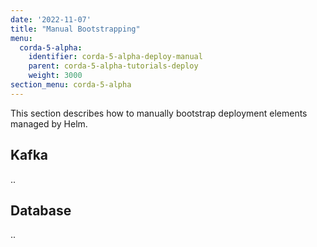 ```yaml
---
date: '2022-11-07'
title: "Manual Bootstrapping"
menu:
  corda-5-alpha:
    identifier: corda-5-alpha-deploy-manual
    parent: corda-5-alpha-tutorials-deploy
    weight: 3000
section_menu: corda-5-alpha
---
```

<!-- CLI https://r3-cev.atlassian.net/browse/DOC-4185-->
This section describes how to manually bootstrap deployment elements managed by Helm.
<!--do we need to add back in installation instructions??-->

## Kafka

..

## Database

..
